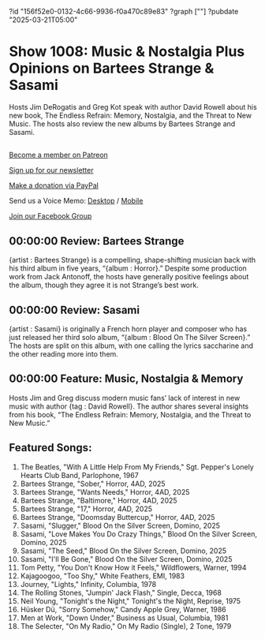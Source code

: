 ?id "156f52e0-0132-4c66-9936-f0a470c89e83"
?graph [""]
?pubdate "2025-03-21T05:00"
# Show 1008: Music & Nostalgia Plus Opinions on Bartees Strange & Sasami
Hosts Jim DeRogatis and Greg Kot speak with author David Rowell about his new book, The Endless Refrain: Memory, Nostalgia, and the Threat to New Music. The hosts also review the new albums by Bartees Strange and Sasami.


## 

[Become a member on Patreon](https://bit.ly/3slWZvc)

[Sign up for our newsletter](https://bit.ly/3eEvRnG)

[Make a donation via PayPal](https://bit.ly/3dmt9lU)

Send us a Voice Memo: [Desktop](http://bit.ly/2RyD5Ah) / [Mobile](http://sayhi.chat/soundops)

[Join our Facebook Group](https://bit.ly/3sivr9T)



## 00:00:00 Review: Bartees Strange
{artist : Bartees Strange} is a compelling, shape-shifting musician back with his third album in five years, “{album : Horror}.” Despite some production work from Jack Antonoff, the hosts have generally positive feelings about the album, though they agree it is not Strange’s best work. 


## 00:00:00 Review: Sasami

{artist : Sasami} is originally a French horn player and composer who has just released her third solo album, “{album : Blood On The Silver Screen}.” The hosts are split on this album, with one calling the lyrics saccharine and the other reading more into them. 


## 00:00:00 Feature: Music, Nostalgia & Memory

Hosts Jim and Greg discuss modern music fans’ lack of interest in new music with author {tag : David Rowell}. The author shares several insights from his book, “The Endless Refrain: Memory, Nostalgia, and the Threat to New Music.” 



## Featured Songs:

1. The Beatles, "With A Little Help From My Friends," Sgt. Pepper's Lonely Hearts Club Band, Parlophone, 1967
2. Bartees Strange, "Sober," Horror, 4AD, 2025
3. Bartees Strange, "Wants Needs," Horror, 4AD, 2025
4. Bartees Strange, "Baltimore," Horror, 4AD, 2025
5. Bartees Strange, "17," Horror, 4AD, 2025
6. Bartees Strange, "Doomsday Buttercup," Horror, 4AD, 2025
7. Sasami, "Slugger," Blood On the Silver Screen, Domino, 2025
8. Sasami, "Love Makes You Do Crazy Things," Blood On the Silver Screen, Domino, 2025
9. Sasami, "The Seed," Blood On the Silver Screen, Domino, 2025
10. Sasami, "I'll Be Gone," Blood On the Silver Screen, Domino, 2025
11. Tom Petty, "You Don't Know How it Feels," Wildflowers, Warner, 1994
12. Kajagoogoo, "Too Shy," White Feathers, EMI, 1983
13. Journey, "Lights," Infinity, Columbia, 1978
14. The Rolling Stones, "Jumpin' Jack Flash," Single, Decca, 1968
15. Neil Young, "Tonight's the Night," Tonight's the Night, Reprise, 1975
16. Hüsker Dü, "Sorry Somehow," Candy Apple Grey, Warner, 1986
17. Men at Work, "Down Under," Business as Usual, Columbia, 1981
18. The Selecter, "On My Radio," On My Radio (Single), 2 Tone, 1979